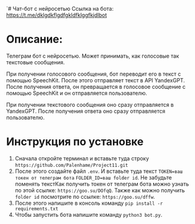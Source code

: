`# Чат-бот  с нейросетью
Ссылка на бота: https://t.me/dklgdkflgdfgkldfklggfkjdlbot

# Описание:
Телеграм бот с нейросетью. Может принимать, как голосовые так текстовые 
сообщения. 

При получении голосового сообщения, бот переводит его в текст
с помощью SpeechKit. После этого отправляет текст в API YandexGPT. После 
получения ответа, он превращается в голосовое сообщение с помощью SpeechKit
и он отправляется пользователю. 

При получении текстового сообщения оно сразу отправляется в YandexGPT.
После получения ответа оно сразу отправляется пользователю.

# Инструкция по установке
1) Сначала откройте терминал и вставьте туда строку `https://github.com/Palenhame/Project11.git`
2) После этого создайте файл `.env`. И вставьте туда текст 
`TOKEN=ваш токен от телеграм бота`
`FOLDER_ID=ваш folder id`. Не забудьте поменять текстКак получить токен от телеграм бота 
можно узнать по этой ссылке: `https://goo.su/DOfqQ`.
Также как можно получить `folder id` посмотрите по ссылке: `https://goo.su/dffw`.
3) После этого напишите в консоль команду `pip install -r requirements.txt`
4) Чтобы запустить бота напишите команду `python3 bot.py`. 
